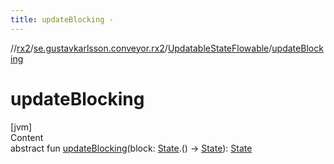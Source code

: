 ```yaml
---
title: updateBlocking -
---
```

//[rx2](../../index.md)/[se.gustavkarlsson.conveyor.rx2](../index.md)/[UpdatableStateFlowable](index.md)/[updateBlocking](update-blocking.md)



# updateBlocking  
[jvm]  
Content  
abstract fun [updateBlocking](update-blocking.md)(block: [State](index.md).() -> [State](index.md)): [State](index.md)  



